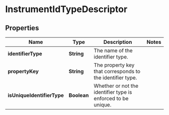 

# InstrumentIdTypeDescriptor

## Properties

Name | Type | Description | Notes
------------ | ------------- | ------------- | -------------
**identifierType** | **String** | The name of the identifier type. | 
**propertyKey** | **String** | The property key that corresponds to the identifier type. | 
**isUniqueIdentifierType** | **Boolean** | Whether or not the identifier type is enforced to be unique. | 



